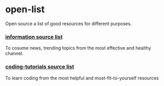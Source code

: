 # open-list
Open source a list of good resources for different purposes.


### [information source list](https://github.com/amazingandyyy/open-list/blob/master/information.md)

To cosume news, trending topics from the most effective and healthy channel.

### [coding-tutorials source list](https://github.com/amazingandyyy/open-list/blob/master/coding-tutorials.md)

To learn coding from the most helpful and most-fit-to-yourself resources

